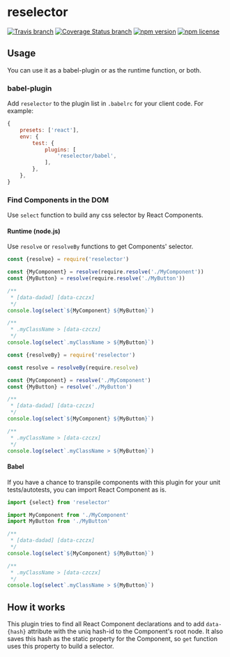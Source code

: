 # reselector

[![Travis branch](https://img.shields.io/travis/lttb/reselector/master.svg?style=flat)](https://travis-ci.org/lttb/reselector)
[![Coverage Status branch](https://img.shields.io/coveralls/lttb/reselector/master.svg?style=flat)](https://img.shields.io/coveralls/lttb/reselector/master.svg?branch=master)
[![npm version](https://img.shields.io/npm/v/reselector.svg?style=flat)](https://www.npmjs.com/package/reselector)
[![npm license](https://img.shields.io/npm/l/reselector.svg?style=flat)](https://www.npmjs.com/package/reselector)

## Usage

You can use it as a babel-plugin or as the runtime function, or both.

### babel-plugin

Add `reselector` to the plugin list in `.babelrc` for your client code. For example:

```js
{
    presets: ['react'],
    env: {
        test: {
            plugins: [
                'reselector/babel',
            ],
        },
    },
}
```

### Find Components in the DOM

Use `select` function to build any css selector by React Components.

#### Runtime (node.js)

Use `resolve` or `resolveBy` functions to get Components' selector.

```jsx
const {resolve} = require('reselector')

const {MyComponent} = resolve(require.resolve('./MyComponent'))
const {MyButton} = resolve(require.resolve('./MyButton'))

/**
 * [data-dadad] [data-czczx]
 */
console.log(select`${MyComponent} ${MyButton}`)

/**
 * .myClassName > [data-czczx]
 */
console.log(select`.myClassName > ${MyButton}`)
```

```jsx
const {resolveBy} = require('reselector')

const resolve = resolveBy(require.resolve)

const {MyComponent} = resolve('./MyComponent')
const {MyButton} = resolve('./MyButton')

/**
 * [data-dadad] [data-czczx]
 */
console.log(select`${MyComponent} ${MyButton}`)

/**
 * .myClassName > [data-czczx]
 */
console.log(select`.myClassName > ${MyButton}`)
```

#### Babel

If you have a chanсe to transpile components with this plugin for your unit tests/autotests, you can import React Component as is.

```jsx
import {select} from 'reselector'

import MyComponent from './MyComponent'
import MyButton from './MyButton'

/**
 * [data-dadad] [data-czczx]
 */
console.log(select`${MyComponent} ${MyButton}`)

/**
 * .myClassName > [data-czczx]
 */
console.log(select`.myClassName > ${MyButton}`)

```

## How it works

This plugin tries to find all React Component declarations and to add `data-{hash}` attribute with the uniq hash-id to the Component's root node. It also saves this hash as the static property for the Component, so `get` function uses this property to build a selector.
